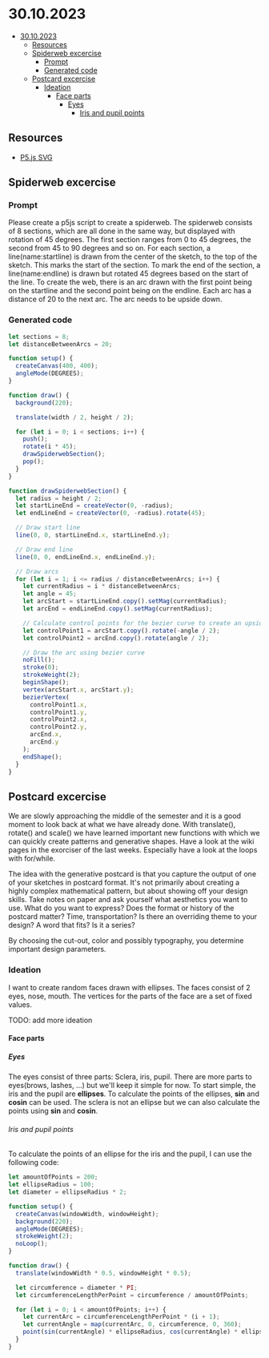 # 30.10.2023

- [30.10.2023](#30102023)
  - [Resources](#resources)
  - [Spiderweb excercise](#spiderweb-excercise)
    - [Prompt](#prompt)
    - [Generated code](#generated-code)
  - [Postcard excercise](#postcard-excercise)
    - [Ideation](#ideation)
      - [Face parts](#face-parts)
        - [Eyes](#eyes)
          - [Iris and pupil points](#iris-and-pupil-points)

## Resources

- [P5.js SVG](https://github.com/zenozeng/p5.js-svg)

## Spiderweb excercise

### Prompt

Please create a p5js script to create a spiderweb.
The spiderweb consists of 8 sections, which are all done in the same way, but displayed with rotation of 45 degrees. The first section ranges from 0 to 45 degrees, the second from 45 to 90 degrees and so on.
For each section, a line(name:startline) is drawn from the center of the sketch, to the top of the sketch. This marks the start of the section. To mark the end of the section, a line(name:endline) is drawn but rotated 45 degrees based on the start of the line.
To create the web, there is an arc drawn with the first point being on the startline and the second point being on the endline. Each arc has a distance of 20 to the next arc. The arc needs to be upside down.

### Generated code

```javascript
let sections = 8;
let distanceBetweenArcs = 20;

function setup() {
  createCanvas(400, 400);
  angleMode(DEGREES);
}

function draw() {
  background(220);

  translate(width / 2, height / 2);

  for (let i = 0; i < sections; i++) {
    push();
    rotate(i * 45);
    drawSpiderwebSection();
    pop();
  }
}

function drawSpiderwebSection() {
  let radius = height / 2;
  let startLineEnd = createVector(0, -radius);
  let endLineEnd = createVector(0, -radius).rotate(45);

  // Draw start line
  line(0, 0, startLineEnd.x, startLineEnd.y);

  // Draw end line
  line(0, 0, endLineEnd.x, endLineEnd.y);

  // Draw arcs
  for (let i = 1; i <= radius / distanceBetweenArcs; i++) {
    let currentRadius = i * distanceBetweenArcs;
    let angle = 45;
    let arcStart = startLineEnd.copy().setMag(currentRadius);
    let arcEnd = endLineEnd.copy().setMag(currentRadius);

    // Calculate control points for the bezier curve to create an upside down arc
    let controlPoint1 = arcStart.copy().rotate(-angle / 2);
    let controlPoint2 = arcEnd.copy().rotate(angle / 2);

    // Draw the arc using bezier curve
    noFill();
    stroke(0);
    strokeWeight(2);
    beginShape();
    vertex(arcStart.x, arcStart.y);
    bezierVertex(
      controlPoint1.x,
      controlPoint1.y,
      controlPoint2.x,
      controlPoint2.y,
      arcEnd.x,
      arcEnd.y
    );
    endShape();
  }
}

```


## Postcard excercise

We are slowly approaching the middle of the semester and it is a good moment to look back at what we have already done. With translate(), rotate() and scale() we have learned important new functions with which we can quickly create patterns and generative shapes. Have a look at the wiki pages in the exorciser of the last weeks. Especially have a look at the loops with for/while.

The idea with the generative postcard is that you capture the output of one of your sketches in postcard format. It's not primarily about creating a highly complex mathematical pattern, but about showing off your design skills. Take notes on paper and ask yourself what aesthetics you want to use. What do you want to express? Does the format or history of the postcard matter? Time, transportation? Is there an overriding theme to your design? A word that fits? Is it a series?

By choosing the cut-out, color and possibly typography, you determine important design parameters.

### Ideation

I want to create random faces drawn with ellipses. The faces consist of 2 eyes, nose, mouth.
The vertices for the parts of the face are a set of fixed values.

TODO: add more ideation

#### Face parts

##### Eyes

The eyes consist of three parts: Sclera, iris, pupil. There are more parts to eyes(brows, lashes, ...) but we'll keep it simple for now.
To start simple, the iris and the pupil are **ellipses**. To calculate the points of the ellipses, **sin** and **cosin** can be used.
The sclera is not an ellipse but we can also calculate the points using **sin** and **cosin**.

###### Iris and pupil points

To calculate the points of an ellipse for the iris and the pupil, I can use the following code:

```javascript
let amountOfPoints = 200;
let ellipseRadius = 100;
let diameter = ellipseRadius * 2;

function setup() {
  createCanvas(windowWidth, windowHeight);
  background(220);
  angleMode(DEGREES);
  strokeWeight(2);
  noLoop();
}

function draw() {
  translate(windowWidth * 0.5, windowHeight * 0.5);

  let circumference = diameter * PI;
  let circumferenceLengthPerPoint = circumference / amountOfPoints;

  for (let i = 0; i < amountOfPoints; i++) {
    let currentArc = circumferenceLengthPerPoint * (i + 1);
    let currentAngle = map(currentArc, 0, circumference, 0, 360);
    point(sin(currentAngle) * ellipseRadius, cos(currentAngle) * ellipseRadius);
  }
}
```
